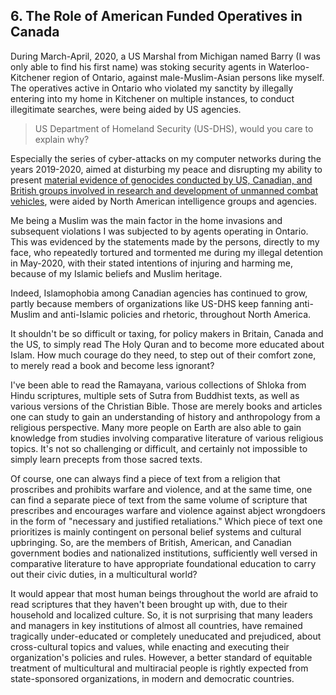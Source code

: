 ## 6. The Role of American Funded Operatives in Canada

During March-April, 2020, a US Marshal from Michigan named Barry (I was only able to find his first name) was stoking security agents in Waterloo-Kitchener region of Ontario, against male-Muslim-Asian persons like myself. The operatives active in Ontario who violated my sanctity by illegally entering into my home in Kitchener on multiple instances, to conduct illegitimate searches, were being aided by US agencies. 

>US Department of Homeland Security (US-DHS), would you care to explain why? 

Especially the series of cyber-attacks on my computer networks during the years 2019-2020, aimed at disturbing my peace and disrupting my ability to present [material evidence of genocides conducted by US, Canadian, and British groups involved in research and development of unmanned combat vehicles](https://github.com/true-hindsight/long-overdue-justice/blob/main/expose/04-0.md#4-misuse-and-abuse-of-defense-systems-developed-via-universities-in-committing-genocides), were aided by North American intelligence groups and agencies. 

Me being a Muslim was the main factor in the home invasions and subsequent violations I was subjected to by agents operating in Ontario. This was evidenced by the statements made by the persons, directly to my face, who repeatedly tortured and tormented me during my illegal detention in May-2020, with their stated intentions of injuring and harming me, because of my Islamic beliefs and Muslim heritage. 

Indeed, Islamophobia among Canadian agencies has continued to grow, partly because members of organizations like US-DHS keep fanning anti-Muslim and anti-Islamic policies and rhetoric, throughout North America. 

It shouldn't be so difficult or taxing, for policy makers in Britain, Canada and the US, to simply read The Holy Quran and to become more educated about Islam. How much courage do they need, to step out of their comfort zone, to merely read a book and become less ignorant? 

I've been able to read the Ramayana, various collections of Shloka from Hindu scriptures, multiple sets of Sutra from Buddhist texts, as well as various versions of the Christian Bible. Those are merely books and articles one can study to gain an understanding of history and anthropology from a religious perspective. Many more people on Earth are also able to gain knowledge from studies involving comparative literature of various religious topics. It's not so challenging or difficult, and certainly not impossible to simply learn precepts from those sacred texts. 

Of course, one can always find a piece of text from a religion that proscribes and prohibits warfare and violence, and at the same time, one can find a separate piece of text from the same volume of scripture that prescribes and encourages warfare and violence against abject wrongdoers in the form of "necessary and justified retaliations." Which piece of text one prioritizes is mainly contingent on personal belief systems and cultural upbringing. So, are the members of British, American, and Canadian government bodies and nationalized institutions, sufficiently well versed in comparative literature to have appropriate foundational education to carry out their civic duties, in a multicultural world? 

It would appear that most human beings throughout the world are afraid to read scriptures that they haven't been brought up with, due to their household and localized culture. So, it is not surprising that many leaders and managers in key institutions of almost all countries, have remained tragically under-educated or completely uneducated and prejudiced, about cross-cultural topics and values, while enacting and executing their organization's policies and rules. However, a better standard of equitable treatment of multicultural and multiracial people is rightly expected from state-sponsored organizations, in modern and democratic countries. 